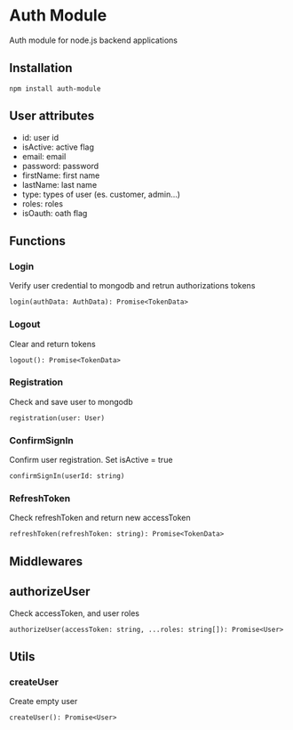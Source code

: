 # Auth Module

Auth module for node.js backend applications

## Installation

```
npm install auth-module
```

## User attributes

- id: user id
- isActive: active flag
- email: email
- password: password
- firstName: first name
- lastName: last name
- type: types of user (es. customer, admin...)
- roles: roles
- isOauth: oath flag

## Functions

### Login

Verify user credential to mongodb and retrun authorizations tokens

```
login(authData: AuthData): Promise<TokenData>
```

### Logout

Clear and return tokens

```
logout(): Promise<TokenData>
```

### Registration

Check and save user to mongodb

```
registration(user: User)
```

### ConfirmSignIn

Confirm user registration. Set isActive = true

```
confirmSignIn(userId: string)
```

### RefreshToken

Check refreshToken and return new accessToken

```
refreshToken(refreshToken: string): Promise<TokenData>
```

## Middlewares

## authorizeUser

Check accessToken, and user roles

```
authorizeUser(accessToken: string, ...roles: string[]): Promise<User>
```

## Utils

### createUser

Create empty user

```
createUser(): Promise<User>
```

